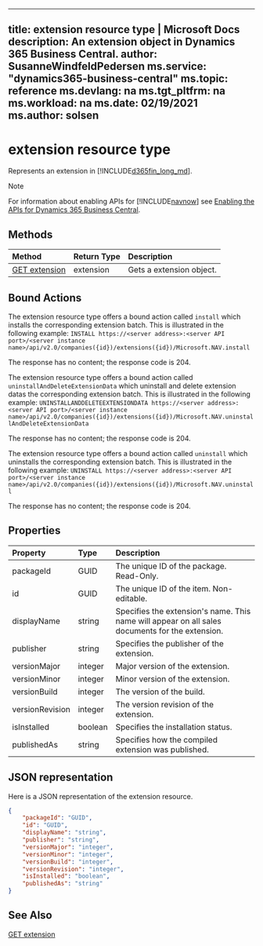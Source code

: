 
---
title: extension resource type | Microsoft Docs
description: An extension object in Dynamics 365 Business Central.
author: SusanneWindfeldPedersen
ms.service: "dynamics365-business-central"
ms.topic: reference
ms.devlang: na
ms.tgt_pltfrm: na
ms.workload: na
ms.date: 02/19/2021
ms.author: solsen
---

# extension resource type

<!-- START>DO_NOT_EDIT -->
<!-- IMPORTANT:Do not edit any of the content between here and the END>DO_NOT_EDIT. -->
Represents an extension in [!INCLUDE[d365fin_long_md](../../includes/d365fin_long_md.md)].

> [!NOTE]
> For information about enabling APIs for [!INCLUDE[navnow](../../includes/navnow_md.md)] see [Enabling the APIs for Dynamics 365 Business Central](../enabling-apis-for-dynamics-nav.md).

## Methods

| Method | Return Type|Description |
|:--------------------|:-----------|:-------------------------|
|[GET extension](../api/dynamics_extension_get.md)|extension|Gets a extension object.|

## Bound Actions

The extension resource type offers a bound action called `install` which installs the corresponding extension batch.
This is illustrated in the following example:
`INSTALL https://<server address>:<server API port>/<server instance name>/api/v2.0/companies({id})/extensions({id})/Microsoft.NAV.install`

The response has no content; the response code is 204.

The extension resource type offers a bound action called `uninstallAndDeleteExtensionData` which uninstall and delete extension datas the corresponding extension batch.
This is illustrated in the following example:
`UNINSTALLANDDELETEEXTENSIONDATA https://<server address>:<server API port>/<server instance name>/api/v2.0/companies({id})/extensions({id})/Microsoft.NAV.uninstallAndDeleteExtensionData`

The response has no content; the response code is 204.

The extension resource type offers a bound action called `uninstall` which uninstalls the corresponding extension batch.
This is illustrated in the following example:
`UNINSTALL https://<server address>:<server API port>/<server instance name>/api/v2.0/companies({id})/extensions({id})/Microsoft.NAV.uninstall`

The response has no content; the response code is 204.


## Properties

| Property           | Type   |Description     |
|:-------------------|:-------|:---------------|
|packageId|GUID|The unique ID of the package. Read-Only.|
|id|GUID|The unique ID of the item. Non-editable.|
|displayName|string|Specifies the extension's name. This name will appear on all sales documents for the extension.|
|publisher|string|Specifies the publisher of the extension.|
|versionMajor|integer|Major version of the extension.|
|versionMinor|integer|Minor version of the extension.|
|versionBuild|integer|The version of the build.|
|versionRevision|integer|The version revision of the extension.|
|isInstalled|boolean|Specifies the installation status.|
|publishedAs|string|Specifies how the compiled extension was published.|

## JSON representation

Here is a JSON representation of the extension resource.


```json
{
    "packageId": "GUID",
    "id": "GUID",
    "displayName": "string",
    "publisher": "string",
    "versionMajor": "integer",
    "versionMinor": "integer",
    "versionBuild": "integer",
    "versionRevision": "integer",
    "isInstalled": "boolean",
    "publishedAs": "string"
}
```
<!-- IMPORTANT: END>DO_NOT_EDIT -->

## See Also
[GET extension](../api/dynamics_extension_get.md)  
